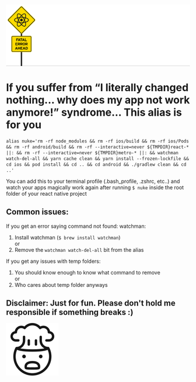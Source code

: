 ![header](docs/TCDManualBase_PW-48_PW-44.svg)

# If you suffer from “I literally changed nothing... why does my app not work anymore!” syndrome... This alias is for you

```
alias nuke='rm -rf node_modules && rm -rf ios/build && rm -rf ios/Pods && rm -rf android/build && rm -rf --interactive=never ${TMPDIR}react-* ||: && rm -rf --interactive=never ${TMPDIR}metro-* ||: && watchman watch-del-all && yarn cache clean && yarn install --frozen-lockfile && cd ios && pod install && cd .. && cd android && ./gradlew clean && cd ..'
```
You can add this to your terminal profile (.bash_profile, .zshrc, etc..) and watch your apps magically work again after running ```$ nuke``` inside the root folder of your react native project

## Common issues:
If you get an error saying command not found: watchman:
  1. Install watchman (```$ brew install watchman```) <br>
  or
  2. Remove the ```watchman watch-del-all``` bit from the alias
  
If you get any issues with temp folders:
  1. You should know enough to know what command to remove <br>
  or
  2. Who cares about temp folder anyways

## Disclaimer: Just for fun. Please don't hold me responsible if something breaks :)

![exploding-head](docs/1F92F@72px.svg)
